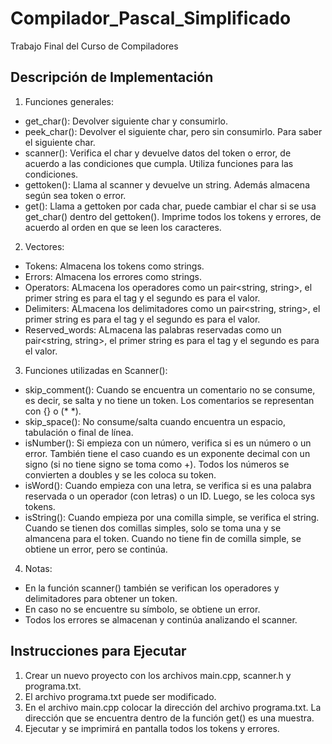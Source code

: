 # Compilador_Pascal_Simplificado
Trabajo Final del Curso de Compiladores

## Descripción de Implementación
1. Funciones generales:
  - get_char(): Devolver siguiente char y consumirlo.
  - peek_char(): Devolver el siguiente char, pero sin consumirlo. Para saber el siguiente char.
  - scanner(): Verifica el char y devuelve datos del token o error, de acuerdo a las condiciones que cumpla. Utiliza funciones para las condiciones.  
  - gettoken(): Llama al scanner y devuelve un string. Además almacena según sea token o error.
  - get(): Llama a gettoken por cada char, puede cambiar el char si se usa get_char() dentro del gettoken(). Imprime todos los tokens y errores, de acuerdo al orden en que se leen los caracteres.
  
2. Vectores:
  - Tokens: Almacena los tokens como strings.
  - Errors: Almacena los errores como strings.
  - Operators: ALmacena los operadores como un pair<string, string>, el primer string es para el tag y el segundo es para el valor.
  - Delimiters: ALmacena los delimitadores como un pair<string, string>, el primer string es para el tag y el segundo es para el valor.
  - Reserved_words: ALmacena las palabras reservadas como un pair<string, string>, el primer string es para el tag y el segundo es para el valor.

3. Funciones utilizadas en Scanner():
  - skip_comment(): Cuando se encuentra un comentario no se consume, es decir, se salta y no tiene un token. Los comentarios se representan con {} o (* *).
  - skip_space(): No consume/salta cuando encuentra un espacio, tabulación o final de línea.
  - isNumber(): Si empieza con un número, verifica si es un número o un error. También tiene el caso cuando es un exponente decimal con un signo (si no tiene signo se toma como +). Todos los números se convierten a doubles y se les coloca su token.
  - isWord(): Cuando empieza con una letra, se verifica si es una palabra reservada o un operador (con letras) o un ID. Luego, se les coloca sys tokens.
  - isString(): Cuando empieza por una comilla simple, se verifica el string. Cuando se tienen dos comillas simples, solo se toma una y se almancena para el token. Cuando no tiene fin de comilla simple, se obtiene un error, pero se continúa.
  
  4. Notas:
  - En la función scanner() también se verifican los operadores y delimitadores para obtener un token.
  - En caso no se encuentre su símbolo, se obtiene un error.
  - Todos los errores se almacenan y continúa analizando el scanner.

## Instrucciones para Ejecutar

1. Crear un nuevo proyecto con los archivos main.cpp, scanner.h y programa.txt.
2. El archivo programa.txt puede ser modificado.
3. En el archivo main.cpp colocar la dirección del archivo programa.txt. La dirección que se encuentra dentro de la función get() es una muestra.
4. Ejecutar y se imprimirá en pantalla todos los tokens y errores.
